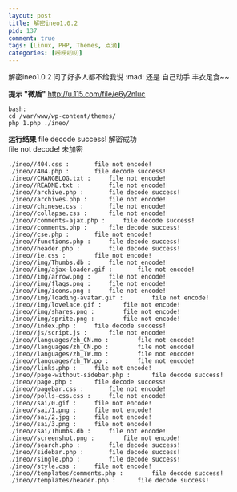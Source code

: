 ```yaml
--- 
layout: post
title: 解密ineo1.0.2
pid: 137
comment: true
tags: [Linux, PHP, Themes, 点滴]
categories: [唠唠叨叨]
---
```

解密ineo1.0.2 问了好多人都不给我说 :mad: 
 还是 自己动手 丰衣足食~~

**提示 "微盾"**
<http://u.115.com/file/e6y2nluc>

    bash:
    cd /var/www/wp-content/themes/
    php 1.php ./ineo/

**运行结果**
    file decode success! 解密成功  
    file not decode! 未加密

    ./ineo//404.css :		file not encode!
    ./ineo//404.php :		file decode success!
    ./ineo//CHANGELOG.txt :		file not encode!
    ./ineo//README.txt :		file not encode!
    ./ineo//archive.php :		file decode success!
    ./ineo//archives.php :		file not encode!
    ./ineo//chinese.css :		file not encode!
    ./ineo//collapse.css :		file not encode!
    ./ineo//comments-ajax.php :		file decode success!
    ./ineo//comments.php :		file decode success!
    ./ineo//cse.php :		file not encode!
    ./ineo//functions.php :		file decode success!
    ./ineo//header.php :		file decode success!
    ./ineo//ie.css :		file not encode!
    ./ineo//img/Thumbs.db :		file not encode!
    ./ineo//img/ajax-loader.gif :		file not encode!
    ./ineo//img/arrow.png :		file not encode!
    ./ineo//img/flags.png :		file not encode!
    ./ineo//img/icons.png :		file not encode!
    ./ineo//img/loading-avatar.gif :		file not encode!
    ./ineo//img/lovelace.gif :		file not encode!
    ./ineo//img/shares.png :		file not encode!
    ./ineo//img/sprite.png :		file not encode!
    ./ineo//index.php :		file decode success!
    ./ineo//js/script.js :		file not encode!
    ./ineo//languages/zh_CN.mo :		file not encode!
    ./ineo//languages/zh_CN.po :		file not encode!
    ./ineo//languages/zh_TW.mo :		file not encode!
    ./ineo//languages/zh_TW.po :		file not encode!
    ./ineo//links.php :		file not encode!
    ./ineo//page-without-sidebar.php :		file decode success!
    ./ineo//page.php :		file decode success!
    ./ineo//pagebar.css :		file not encode!
    ./ineo//polls-css.css :		file not encode!
    ./ineo//sai/0.gif :		file not encode!
    ./ineo//sai/1.png :		file not encode!
    ./ineo//sai/2.jpg :		file not encode!
    ./ineo//sai/3.png :		file not encode!
    ./ineo//sai/Thumbs.db :		file not encode!
    ./ineo//screenshot.png :		file not encode!
    ./ineo//search.php :		file decode success!
    ./ineo//sidebar.php :		file decode success!
    ./ineo//single.php :		file decode success!
    ./ineo//style.css :		file not encode!
    ./ineo//templates/comments.php :		file decode success!
    ./ineo//templates/header.php :		file decode success!
